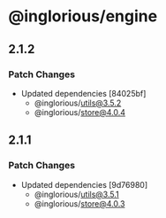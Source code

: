 # @inglorious/engine

## 2.1.2

### Patch Changes

- Updated dependencies [84025bf]
  - @inglorious/utils@3.5.2
  - @inglorious/store@4.0.4

## 2.1.1

### Patch Changes

- Updated dependencies [9d76980]
  - @inglorious/utils@3.5.1
  - @inglorious/store@4.0.3
